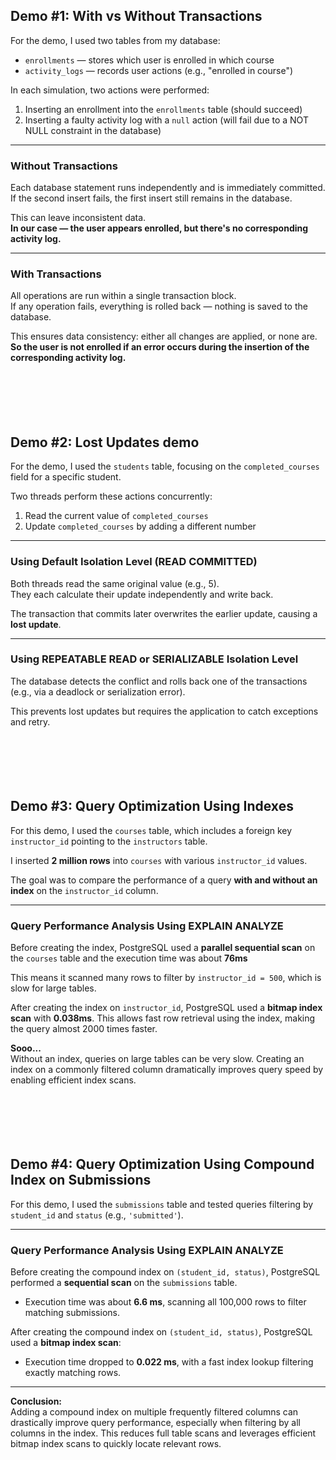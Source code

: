 ## Demo #1: With vs Without Transactions

For the demo, I used two tables from my database:

- `enrollments` — stores which user is enrolled in which course
- `activity_logs` — records user actions (e.g., "enrolled in course")

In each simulation, two actions were performed:

1. Inserting an enrollment into the `enrollments` table (should succeed)
2. Inserting a faulty activity log with a `null` action (will fail due to a NOT NULL constraint in the database)

---

### Without Transactions

Each database statement runs independently and is immediately committed.  
If the second insert fails, the first insert still remains in the database.

This can leave inconsistent data.  
**In our case — the user appears enrolled, but there's no corresponding activity log.**

---

### With Transactions

All operations are run within a single transaction block.  
If any operation fails, everything is rolled back — nothing is saved to the database.

This ensures data consistency: either all changes are applied, or none are.  
**So the user is not enrolled if an error occurs during the insertion of the corresponding activity log.** <br><br><br><br><br><br>






## Demo #2: Lost Updates demo

For the demo, I used the `students` table, focusing on the `completed_courses` field for a specific student.

Two threads perform these actions concurrently:

1. Read the current value of `completed_courses`
2. Update `completed_courses` by adding a different number

---

### Using Default Isolation Level (READ COMMITTED)

Both threads read the same original value (e.g., 5).  
They each calculate their update independently and write back.

The transaction that commits later overwrites the earlier update, causing a **lost update**.

---

### Using REPEATABLE READ or SERIALIZABLE Isolation Level

The database detects the conflict and rolls back one of the transactions  
(e.g., via a deadlock or serialization error).

This prevents lost updates but requires the application to catch exceptions and retry. <br><br><br><br><br><br>


## Demo #3: Query Optimization Using Indexes

For this demo, I used the `courses` table, which includes a foreign key `instructor_id` pointing to the `instructors` table.

I inserted **2 million rows** into `courses` with various `instructor_id` values.

The goal was to compare the performance of a query **with and without an index** on the `instructor_id` column.

---

### Query Performance Analysis Using EXPLAIN ANALYZE

Before creating the index, PostgreSQL used a **parallel sequential scan** on the `courses` table and the execution time was about **76ms**

This means it scanned many rows to filter by `instructor_id = 500`, which is slow for large tables.

After creating the index on `instructor_id`, PostgreSQL used a **bitmap index scan** with **0.038ms**.
This allows fast row retrieval using the index, making the query almost 2000 times faster.



**Sooo...**  
Without an index, queries on large tables can be very slow. Creating an index on a commonly filtered column dramatically improves query speed by enabling efficient index scans. <br><br><br><br><br><br>


## Demo #4: Query Optimization Using Compound Index on Submissions

For this demo, I used the `submissions` table and tested queries filtering by `student_id` and `status` (e.g., `'submitted'`).

---

### Query Performance Analysis Using EXPLAIN ANALYZE

Before creating the compound index on `(student_id, status)`, PostgreSQL performed a **sequential scan** on the `submissions` table.

- Execution time was about **6.6 ms**, scanning all 100,000 rows to filter matching submissions.

After creating the compound index on `(student_id, status)`, PostgreSQL used a **bitmap index scan**:

- Execution time dropped to **0.022 ms**, with a fast index lookup filtering exactly matching rows.

---

**Conclusion:**  
Adding a compound index on multiple frequently filtered columns can drastically improve query performance, especially when filtering by all columns in the index. This reduces full table scans and leverages efficient bitmap index scans to quickly locate relevant rows.

